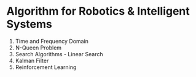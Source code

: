 # Algorithm for Robotics & Intelligent Systems
1) Time and Frequency Domain
2) N-Queen Problem
3) Search Algorithms - Linear Search 
4) Kalman Filter
5) Reinforcement Learning 